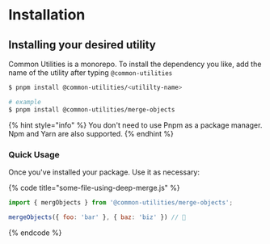 # Installation

## Installing your desired utility

Common Utilities is a monorepo. To install the dependency you like, add the name of the utility after typing `@common-utilities`

```bash
$ pnpm install @common-utilities/<utililty-name>

# example 
$ pnpm install @common-utilities/merge-objects
```

{% hint style="info" %}
You don't need to use Pnpm as a package manager. Npm and Yarn are also supported.
{% endhint %}

### Quick Usage

Once you've installed your package. Use it as necessary:

{% code title="some-file-using-deep-merge.js" %}
```javascript
import { mergObjects } from '@common-utilities/merge-objects';

mergeObjects({ foo: 'bar' }, { baz: 'biz' }) // 🎉
```
{% endcode %}



